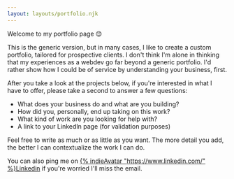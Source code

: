 ```yaml
---
layout: layouts/portfolio.njk
---
```

Welcome to my portfolio page 😊

This is the generic version, but in many cases, I like to create a custom portfolio, tailored for prospective clients.  I don't think I'm alone in thinking that my experiences as a webdev go far beyond a generic portfolio. I'd rather show how I could be of service by understanding your business, first.

After you take a look at the projects below, if you're interested in what I have to offer, please take a second to answer a few questions: 
- What does your business do and what are you building?
- How did you, personally, end up taking on this work?
- What kind of work are you looking for help with?
- A link to your LinkedIn page (for validation purposes)

Feel free to write as much or as little as you want. The more detail you add, the better I can contextualize the work I can do.

You can also ping me on [{% indieAvatar "https://www.linkedin.com/" %}Linkedin](https://www.linkedin.com/in/earl-mangulabnan-5b0740109/) if you're worried I'll miss the email. 